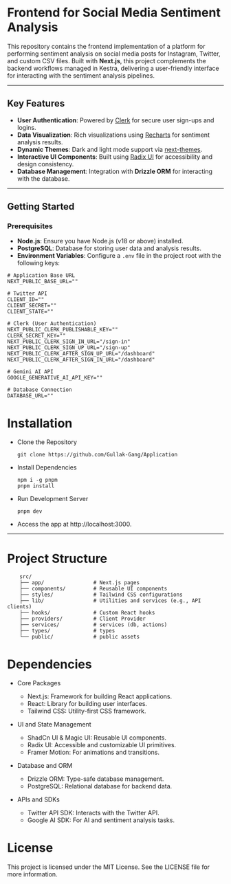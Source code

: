 # Frontend for Social Media Sentiment Analysis

This repository contains the frontend implementation of a platform for performing sentiment analysis on social media posts for Instagram, Twitter, and custom CSV files. Built with **Next.js**, this project complements the backend workflows managed in Kestra, delivering a user-friendly interface for interacting with the sentiment analysis pipelines.

---

## Key Features
- **User Authentication**: Powered by [Clerk](https://clerk.dev) for secure user sign-ups and logins.
- **Data Visualization**: Rich visualizations using [Recharts](https://recharts.org) for sentiment analysis results.
- **Dynamic Themes**: Dark and light mode support via [next-themes](https://github.com/pacocoursey/next-themes).
- **Interactive UI Components**: Built using [Radix UI](https://radix-ui.com) for accessibility and design consistency.
- **Database Management**: Integration with **Drizzle ORM** for interacting with the database.

---

## Getting Started

### Prerequisites
- **Node.js**: Ensure you have Node.js (v18 or above) installed.
- **PostgreSQL**: Database for storing user data and analysis results.
- **Environment Variables**: Configure a `.env` file in the project root with the following keys:

```
# Application Base URL
NEXT_PUBLIC_BASE_URL=""

# Twitter API
CLIENT_ID=""
CLIENT_SECRET=""
CLIENT_STATE=""

# Clerk (User Authentication)
NEXT_PUBLIC_CLERK_PUBLISHABLE_KEY=""
CLERK_SECRET_KEY=""
NEXT_PUBLIC_CLERK_SIGN_IN_URL="/sign-in"
NEXT_PUBLIC_CLERK_SIGN_UP_URL="/sign-up"
NEXT_PUBLIC_CLERK_AFTER_SIGN_UP_URL="/dashboard"
NEXT_PUBLIC_CLERK_AFTER_SIGN_IN_URL="/dashboard"

# Gemini AI API
GOOGLE_GENERATIVE_AI_API_KEY=""

# Database Connection
DATABASE_URL=""
```

# Installation

- Clone the Repository
    ```
    git clone https://github.com/Gullak-Gang/Application
    ```

- Install Dependencies

    ```
    npm i -g pnpm
    pnpm install
    ```
- Run Development Server

    ```
    pnpm dev
    ```

- Access the app at http://localhost:3000.

---

# Project Structure

```
    src/
    ├── app/                # Next.js pages
    ├── components/         # Reusable UI components
    ├── styles/             # Tailwind CSS configurations
    ├── lib/                # Utilities and services (e.g., API clients)
    ├── hooks/              # Custom React hooks
    ├── providers/          # Client Provider
    ├── services/           # services (db, actions)
    ├── types/              # types
    └── public/             # public assets
```

# Dependencies

- Core Packages
  - Next.js: Framework for building React applications.
  - React: Library for building user interfaces.
  - Tailwind CSS: Utility-first CSS framework.

- UI and State Management
  - ShadCn UI & Magic UI: Reusable UI components.
  - Radix UI: Accessible and customizable UI primitives.
  - Framer Motion: For animations and transitions.

- Database and ORM
  - Drizzle ORM: Type-safe database management.
  - PostgreSQL: Relational database for backend data.

- APIs and SDKs
  - Twitter API SDK: Interacts with the Twitter API.
  - Google AI SDK: For AI and sentiment analysis tasks.


# License

This project is licensed under the MIT License. See the LICENSE file for more information.
